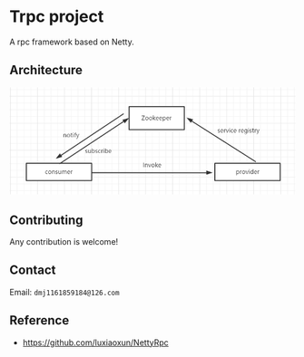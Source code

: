 # Trpc project

A rpc framework based on Netty.

## Architecture

![Trpc skeleton](doc/skeleton.png)

## Contributing

Any contribution is welcome!

## Contact

Email: `dmj1161859184@126.com`

## Reference

* https://github.com/luxiaoxun/NettyRpc